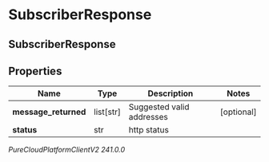 # SubscriberResponse

## SubscriberResponse

## Properties

|Name | Type | Description | Notes|
|------------ | ------------- | ------------- | -------------|
| **message_returned** | list[str] | Suggested valid addresses | [optional] |
| **status** | str | http status | |



_PureCloudPlatformClientV2 241.0.0_
